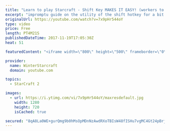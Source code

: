 ```yaml
---
title: "Learn to play Starcraft - Shift Key MAKES IT EASY! (workers to gas, waypoints, ctrl grps, moving)"
excerpt: "impromptu guide on the utility of the shift hotkey for a bit of everything"
originalUrl: https://youtube.com/watch?v=7x9pHr544oY
type: video
price: Free
length: PT4M21S
publishedDateTime: 2017-11-19T17:05:30Z
heat: 51

featuredContent: "<iframe width=\"800\" height=\"500\" frameborder=\"0\" src=\"https://www.youtube.com/embed/7x9pHr544oY\" allow=\"accelerometer; autoplay; encrypted-media; gyroscope; picture-in-picture\" allowfullscreen></iframe>"

provider:
  name: WinterStarcraft
  domain: youtube.com

topics:
  - StarCraft 2

images:
  - url: https://i.ytimg.com/vi/7x9pHr544oY/maxresdefault.jpg
    width: 1280
    height: 720
    isCached: true

secured: "8qA8La0WE+gurQmg9b0hMsOpMDnNzAwdRXoTBIsW48fISHu7vgMC4Gt24pBrjGT0bBrlYQIhFALsO3kuhjHVhN2AO7k/YGr6b5Igv3s8LsDW/Ga/38DPbDl+FI1Qy0fr08K+2w1iFaaRPnPLsZXntMFmsKnfPF/xg4wMCtaTUlvebTxc0assiOMpgPrQWo/cGsH5IgOCGsIiQsWrC8cvOTgjuaLNNETb/+/m5LmcGaGREq+sj/dNUHlwzmP8ianIiU0WD0LwparIRakIDoiMl71QXMyhbJvxaWgQ+t56gNpiPPa6eoMlaXnNdvc6raC/efUDbo//KIv5yVomd6z7KddrJVXoNWbMmchyoVRwfVbfjZ3d560ybwdafq+gt4UaRFjJRdEOErHWSB0OYUAQBVG+vCWZvEEe0ojUpES/dbs=;sNG1W3N/lHT2bfSDJxbhlQ=="
---
```


